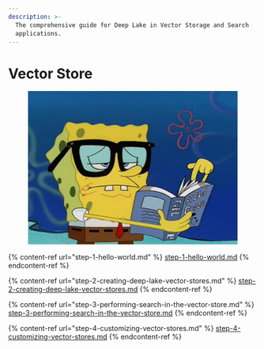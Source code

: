 ```yaml
---
description: >-
  The comprehensive guide for Deep Lake in Vector Storage and Search
  applications.
---
```


# Vector Store

<div data-full-width="false">

<figure><img src="../../.gitbook/assets/image (39).png" alt=""><figcaption></figcaption></figure>

</div>

{% content-ref url="step-1-hello-world.md" %}
[step-1-hello-world.md](step-1-hello-world.md)
{% endcontent-ref %}

{% content-ref url="step-2-creating-deep-lake-vector-stores.md" %}
[step-2-creating-deep-lake-vector-stores.md](step-2-creating-deep-lake-vector-stores.md)
{% endcontent-ref %}

{% content-ref url="step-3-performing-search-in-the-vector-store.md" %}
[step-3-performing-search-in-the-vector-store.md](step-3-performing-search-in-the-vector-store.md)
{% endcontent-ref %}

{% content-ref url="step-4-customizing-vector-stores.md" %}
[step-4-customizing-vector-stores.md](step-4-customizing-vector-stores.md)
{% endcontent-ref %}
